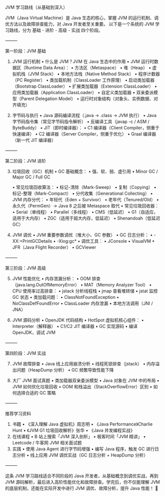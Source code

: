 JVM 学习路线（从基础到深入）

JVM（Java Virtual Machine）是 Java 生态的核心，掌握 JVM 的运行机制、调优方法以及故障排查能力，对 Java 开发者至关重要。
以下是一个系统的 JVM 学习路线，分为 基础 - 进阶 - 高级 - 实战 四个阶段。

⸻

第一阶段：JVM 基础

1. JVM 运行机制
   •	什么是 JVM？JVM 在 Java 生态中的作用
   •	JVM 运行时数据区（Runtime Data Area）：
   •	方法区（Metaspace）
   •	堆（Heap）
   •	虚拟机栈（JVM Stack）
   •	本地方法栈（Native Method Stack）
   •	程序计数器（PC Register）
   •	类加载机制（ClassLoader 工作原理）
   •	启动类加载器（Bootstrap ClassLoader）
   •	扩展类加载器（Extension ClassLoader）
   •	应用类加载器（Application ClassLoader）
   •	自定义类加载器
   •	双亲委派模型（Parent Delegation Model）
   •	运行时对象结构（对象头、实例数据、对齐填充）

2. 字节码与执行
   •	Java 源码编译流程（.java → .class → JVM 执行）
   •	Java 字节码指令集（常见字节码指令解析）
   •	反编译工具（javap -c / ASM / ByteBuddy）
   •	JIT（即时编译器）：
   •	C1 编译器（Client Compiler，侧重于快速编译）
   •	C2 编译器（Server Compiler，侧重于优化）
   •	Graal 编译器（新一代 JIT 编译器）

⸻

第二阶段：JVM 进阶

3. 垃圾回收（GC）机制
   •	GC 基础概念：
   •	强、软、弱、虚引用
   •	Minor GC / Major GC / Full GC

   •	常见垃圾回收算法：
   •	标记-清除（Mark-Sweep）
   •	复制（Copying）
   •	标记-整理（Mark-Compact）
   •	分代收集（Generational Collecting）
   •	JVM 内存分代：
   •	年轻代（Eden + Survivor）
   •	老年代（Tenured/Old）
   •	永久代（PermGen）→ Java 8 之后被 Metaspace 取代
   •	常见垃圾回收器：
   •	Serial（单线程）
   •	Parallel（多线程）
   •	CMS（低延迟）
   •	G1（自适应，适用于大内存）
   •	ZGC（适用于超大内存，低延迟）
   •	Shenandoah（低延迟 GC）

4. JVM 调优
   •	JVM 重要参数调优（堆大小、GC 参数）
   •	GC 日志分析：
   •	-XX:+PrintGCDetails
   •	-Xlog:gc*
   •	调优工具：
   •	JConsole
   •	VisualVM
   •	JFR（Java Flight Recorder）
   •	GCViewer

⸻

第三阶段：JVM 高级

5. JVM 性能优化
   •	内存泄漏分析：
   •	OOM 排查（java.lang.OutOfMemoryError）
   •	MAT（Memory Analyzer Tool）
   •	CPU 使用率过高排查：
   •	jstack 分析线程栈
   •	jmap 查看堆转储
   •	jstat 监控 GC 状态
   •	类加载问题：
   •	ClassNotFoundException
   •	NoClassDefFoundError
   •	ClassLoader 内存泄漏
   •	本地方法调用（JNI / JNA）

6. JVM 源码分析
   •	OpenJDK 代码结构
   •	HotSpot 虚拟机核心组件：
   •	Interpreter（解释器）
   •	C1/C2 JIT 编译器
   •	GC 实现源码
   •	编译 OpenJDK，调试 JVM

⸻

第四阶段：JVM 实战

7. JVM 故障排查
   •	Java 线上应用崩溃分析
   •	线程死锁排查（jstack）
   •	内存溢出问题（HeapDump 分析）
   •	GC 频繁导致性能下降

8. 大厂 JVM 面试真题
   •	类加载器双亲委派模型
   •	Java 对象在 JVM 中的布局
   •	JVM 如何优化垃圾回收
   •	OOM 和栈溢出（StackOverflowError）区别
   •	如何选择合适的 GC 策略

⸻

推荐学习资料
1.	书籍
•	《深入理解 Java 虚拟机》周志明
•	《Java Performance》Charlie Hunt
•	《JVM G1 垃圾回收解析》张华
•	《Java 并发编程实战》
2.	在线课程
•	B 站上搜索「JVM 深入剖析」
•	极客时间「JVM 精讲」
•	Leetcode / 牛客网 JVM 相关面试题
3.	实践
•	使用 Java Agent 进行字节码增强
•	编写 Java 程序，触发 GC 进行日志分析
•	线上应用 JVM 调优实战（GC 日志分析 + HeapDump 分析）

⸻

这条 JVM 学习路线适合不同阶段的 Java 开发者，从基础概念到调优实战，再到 JVM 源码解析，最后进入高阶性能优化和故障排查。学完后，你不仅能理解 JVM 的底层机制，还能在实际开发中进行 JVM 调优、故障分析，提升 Java 性能！ 🚀